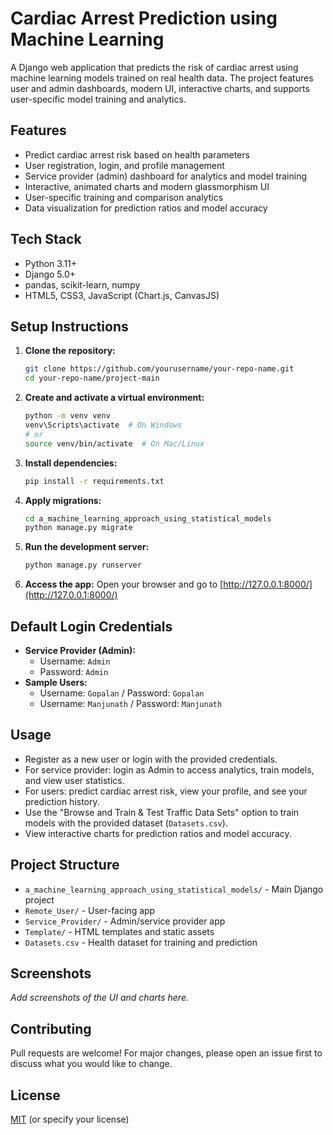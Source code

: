 # Cardiac Arrest Prediction using Machine Learning

A Django web application that predicts the risk of cardiac arrest using machine learning models trained on real health data. The project features user and admin dashboards, modern UI, interactive charts, and supports user-specific model training and analytics.

## Features
- Predict cardiac arrest risk based on health parameters
- User registration, login, and profile management
- Service provider (admin) dashboard for analytics and model training
- Interactive, animated charts and modern glassmorphism UI
- User-specific training and comparison analytics
- Data visualization for prediction ratios and model accuracy

## Tech Stack
- Python 3.11+
- Django 5.0+
- pandas, scikit-learn, numpy
- HTML5, CSS3, JavaScript (Chart.js, CanvasJS)

## Setup Instructions

1. **Clone the repository:**
   ```bash
   git clone https://github.com/yourusername/your-repo-name.git
   cd your-repo-name/project-main
   ```

2. **Create and activate a virtual environment:**
   ```bash
   python -m venv venv
   venv\Scripts\activate  # On Windows
   # or
   source venv/bin/activate  # On Mac/Linux
   ```

3. **Install dependencies:**
   ```bash
   pip install -r requirements.txt
   ```

4. **Apply migrations:**
   ```bash
   cd a_machine_learning_approach_using_statistical_models
   python manage.py migrate
   ```

5. **Run the development server:**
   ```bash
   python manage.py runserver
   ```

6. **Access the app:**
   Open your browser and go to [http://127.0.0.1:8000/](http://127.0.0.1:8000/)

## Default Login Credentials
- **Service Provider (Admin):**
  - Username: `Admin`
  - Password: `Admin`
- **Sample Users:**
  - Username: `Gopalan` / Password: `Gopalan`
  - Username: `Manjunath` / Password: `Manjunath`

## Usage
- Register as a new user or login with the provided credentials.
- For service provider: login as Admin to access analytics, train models, and view user statistics.
- For users: predict cardiac arrest risk, view your profile, and see your prediction history.
- Use the "Browse and Train & Test Traffic Data Sets" option to train models with the provided dataset (`Datasets.csv`).
- View interactive charts for prediction ratios and model accuracy.

## Project Structure
- `a_machine_learning_approach_using_statistical_models/` - Main Django project
- `Remote_User/` - User-facing app
- `Service_Provider/` - Admin/service provider app
- `Template/` - HTML templates and static assets
- `Datasets.csv` - Health dataset for training and prediction

## Screenshots
_Add screenshots of the UI and charts here._

## Contributing
Pull requests are welcome! For major changes, please open an issue first to discuss what you would like to change.

## License
[MIT](LICENSE) (or specify your license) 